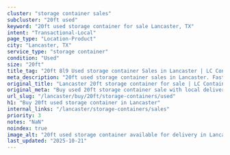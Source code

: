```yaml
---
cluster: "storage container sales"
subcluster: "20ft used"
keyword: "20ft used storage container for sale Lancaster, TX"
intent: "Transactional-Local"
page_type: "Location-Product"
city: "Lancaster, TX"
service_type: "storage container"
condition: "Used"
size: "20ft"
title_tag: "20ft 8l9 Used storage container Sales in Lancaster | LC Container"
meta_description: "20ft used storage container sales in Lancaster. Fast delivery, competitive pricing. Serving storage containers area. Quote ID: VCB. Call (214) 524-4168 for your free quote today."
original_title: "Lancaster 20ft storage container for sale | LC Container"
original_meta: "Buy used 20ft storage container sale with local delivery in Lancaster, TX. LC Container — local Since 2003. Request a fast quote today."
url_slug: "/lancaster/buy/20ft/storage-containers/used"
h1: "Buy 20ft used storage container in Lancaster"
internal_links: "/lancaster/storage-containers/sales"
priority: 3
notes: "NaN"
noindex: true
image_alt: "20ft used storage container available for delivery in Lancaster"
last_updated: "2025-10-21"
---
```


<!-- TODO: Add unique city/inventory copy, images, and internal links here. -->
